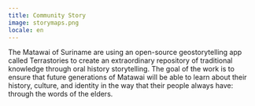```yaml
---
title: Community Story
image: storymaps.png
locale: en
---
```


The Matawai of Suriname are using an open-source geostorytelling app called Terrastories to create an extraordinary repository of traditional knowledge through oral history storytelling. The goal of the work is to ensure that future generations of Matawai will be able to learn about their history, culture, and identity in the way that their people always have: through the words of the elders.

<app-button :color="true" localUrl=":8086/earthdefenderstoolkit/https://www.earthdefenderstoolkit.com/community/matawai-place-based-storytelling-in-suriname/" text="Matawai story"></app-button>
